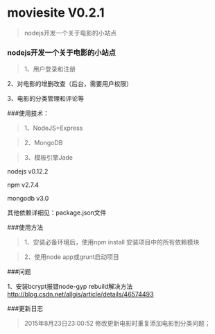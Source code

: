 # moviesite V0.2.1
>nodejs开发一个关于电影的小站点

### nodejs开发一个关于电影的小站点
>1、用户登录和注册

2、对电影的增删改查（后台，需要用户权限）

3、电影的分类管理和评论等

###使用技术：

>1、NodeJS+Express

>2、MongoDB

>3、模板引擎Jade

nodejs v0.12.2

npm v2.7.4

mongodb v3.0

其他依赖详细见：package.json文件

###使用方法

>1、安装必备环境后，使用npm install 安装项目中的所有依赖模块

>2、使用node app或grunt启动项目

###问题

1、安装bcrypt报错node-gyp rebuild解决方法
	http://blog.csdn.net/allgis/article/details/46574493

###更新日志

>2015年8月23日23:00:52 修改更新电影时重复添加电影到分类问题；
